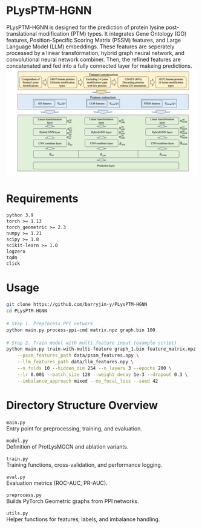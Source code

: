# PLysPTM-HGNN
PLysPTM-HGNN is designed for the prediction of protein lysine post-translational modification (PTM) types. It integrates Gene Ontology (GO) features, Position-Specific Scoring Matrix (PSSM) features, and Large Language Model (LLM) embeddings. These features are seperately processed by a linear transformation, hybrid graph neural network, and convolutional neural network combiner. Then, the refined features are concatenated and fed into a fully connected layer for makeing predictions.
![PLysPTM-HGNN Framework](images/Figure.png)


# Requirements
```
python 3.9
torch >= 1.13
torch_geometric >= 2.3
numpy >= 1.21
scipy >= 1.8
scikit-learn >= 1.0
logzero
tqdm
click
```

# Usage
```bash
git clone https://github.com/barryjim-y/PLysPTM-HGNN
cd PLysPTM-HGNN

# Step 1. Preprocess PPI network
python main.py process-ppi-cmd matrix.npz graph.bin 100

# Step 2. Train model with multi-feature input (example script)
python main.py train-with-multi-feature graph_1.bin feature_matrix.npz ProteinList.txt lysine_matrix.npy \
    --pssm_features_path data/pssm_features.npy \
    --llm_features_path data/llm_features.npy \
    --n_folds 10 --hidden_dim 254 --n_layers 3 --epochs 200 \
    --lr 0.001 --batch_size 128 --weight_decay 1e-3 --dropout 0.3 \
    --imbalance_approach mixed --no_focal_loss --seed 42
```

# Directory Structure Overview

`main.py`  
Entry point for preprocessing, training, and evaluation.  

`model.py`  
Definition of ProtLysMGCN and ablation variants.  

`train.py`  
Training functions, cross-validation, and performance logging.  

`eval.py`  
Evaluation metrics (ROC-AUC, PR-AUC).  

`preprocess.py`  
Builds PyTorch Geometric graphs from PPI networks.  

`utils.py`  
Helper functions for features, labels, and imbalance handling.  
